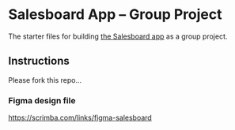 # Salesboard App – Group Project
The starter files for building [the Salesboard app](https://scrimba.com/scrim/co7fe43cfb10cd6f888c51d06) as a group project.

## Instructions
Please fork this repo...

### Figma design file
https://scrimba.com/links/figma-salesboard
